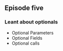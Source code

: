 ## Episode five

### Leant about optionals

- Optional Parameters
- Optional Fields
- Optional calls
